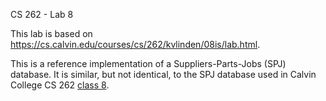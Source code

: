 CS 262 - Lab 8

This lab is based on https://cs.calvin.edu/courses/cs/262/kvlinden/08is/lab.html.


This is a reference implementation of a Suppliers-Parts-Jobs (SPJ) database.
It is similar, but not identical, to the SPJ database used in Calvin College
CS 262 [class 8](https://cs.calvin.edu/courses/cs/262/kvlinden/08is/class.html).